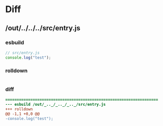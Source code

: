 # Diff
## /out/_.._/_.._/_.._/src/entry.js
### esbuild
```js
// src/entry.js
console.log("test");
```
### rolldown
```js

```
### diff
```diff
===================================================================
--- esbuild	/out/_.._/_.._/_.._/src/entry.js
+++ rolldown	
@@ -1,1 +0,0 @@
-console.log("test");

```